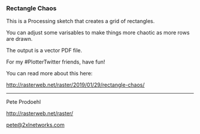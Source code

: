 ### Rectangle Chaos

This is a Processing sketch that creates a grid of rectangles.

You can adjust some varisables to make things more chaotic as more rows are drawn.

The output is a vector PDF file.

For my #PlotterTwitter friends, have fun!

You can read more about this here:

  http://rasterweb.net/raster/2019/01/29/rectangle-chaos/

---

Pete Prodoehl

<http://rasterweb.net/raster/>

<pete@2xlnetworks.com>

